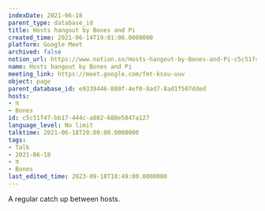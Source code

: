 ```yaml
---
indexDate: 2021-06-18
parent_type: database_id
title: Hosts hangout by Bones and Pi
created_time: 2021-06-14T19:01:00.0000000
platform: Google Meet
archived: false
notion_url: https://www.notion.so/Hosts-hangout-by-Bones-and-Pi-c5c51f47bb17444ca802688e5847a127
name: Hosts hangout by Bones and Pi
meeting_link: https://meet.google.com/fmt-ksxu-uuv
object: page
parent_database_id: e9339446-880f-4ef0-8ad7-8ad1f507dded
hosts:
- π
- Bones
id: c5c51f47-bb17-444c-a802-688e5847a127
language_level: No limit
talktime: 2021-06-18T20:00:00.0000000
tags:
- Talk
- 2021-06-18
- π
- Bones
last_edited_time: 2023-09-18T10:49:00.0000000
---
```


A regular catch up between hosts.


